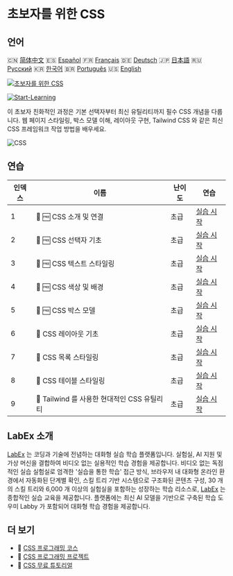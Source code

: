 # 초보자를 위한 CSS

## 언어

🇨🇳 [简体中文](README_zh.md) 🇪🇸 [Español](README_es.md) 🇫🇷 [Français](README_fr.md) 🇩🇪 [Deutsch](README_de.md) 🇯🇵 [日本語](README_ja.md) 🇷🇺 [Русский](README_ru.md) 🇰🇷 [한국어](README_ko.md) 🇧🇷 [Português](README_pt.md) 🇺🇸 [English](README.md) 

[![초보자를 위한 CSS](https://cover-creator.labex.io/css-for-beginners.png?lang=ko)](https://labex.io/ko/courses/css-for-beginners)

[![Start-Learning](https://img.shields.io/badge/Start-Learning-whitesmoke?style=for-the-badge)](https://labex.io/ko/courses/css-for-beginners)

이 초보자 친화적인 과정은 기본 선택자부터 최신 유틸리티까지 필수 CSS 개념을 다룹니다. 웹 페이지 스타일링, 박스 모델 이해, 레이아웃 구현, Tailwind CSS 와 같은 최신 CSS 프레임워크 작업 방법을 배우세요.

![CSS](https://img.shields.io/badge/CSS-whitesmoke?style=for-the-badge&logo=css)


## 연습

|   인덱스 | 이름                                         | 난이도   | 연습                                                                                                                                    |
|----------|----------------------------------------------|----------|-----------------------------------------------------------------------------------------------------------------------------------------|
|        1 | 🧩 🆓 CSS 소개 및 연결                       | 초급     | <a target='_blank' href='https://labex.io/ko/labs/css-css-introduction-and-linking-598030?course=css-for-beginners'>실습 시작</a>       |
|        2 | 🧩 🆓 CSS 선택자 기초                        | 초급     | <a target='_blank' href='https://labex.io/ko/labs/css-css-selectors-basics-598033?course=css-for-beginners'>실습 시작</a>               |
|        3 | 🧩 🆓 CSS 텍스트 스타일링                    | 초급     | <a target='_blank' href='https://labex.io/ko/labs/css-css-text-styling-598036?course=css-for-beginners'>실습 시작</a>                   |
|        4 | 🧩 🆓 CSS 색상 및 배경                       | 초급     | <a target='_blank' href='https://labex.io/ko/labs/css-css-colors-and-backgrounds-598029?course=css-for-beginners'>실습 시작</a>         |
|        5 | 🧩 🆓 CSS 박스 모델                          | 초급     | <a target='_blank' href='https://labex.io/ko/labs/css-css-box-model-598028?course=css-for-beginners'>실습 시작</a>                      |
|        6 | 🧩  CSS 레이아웃 기초                        | 초급     | <a target='_blank' href='https://labex.io/ko/labs/css-css-layout-basics-598031?course=css-for-beginners'>실습 시작</a>                  |
|        7 | 🧩  CSS 목록 스타일링                        | 초급     | <a target='_blank' href='https://labex.io/ko/labs/css-css-styling-lists-598034?course=css-for-beginners'>실습 시작</a>                  |
|        8 | 🧩  CSS 테이블 스타일링                      | 초급     | <a target='_blank' href='https://labex.io/ko/labs/css-css-styling-tables-598035?course=css-for-beginners'>실습 시작</a>                 |
|        9 | 🧩  Tailwind 를 사용한 현대적인 CSS 유틸리티 | 초급     | <a target='_blank' href='https://labex.io/ko/labs/css-css-modern-utilities-with-tailwind-598032?course=css-for-beginners'>실습 시작</a> |

## LabEx 소개

[LabEx](https://labex.io) 는 코딩과 기술에 전념하는 대화형 실습 학습 플랫폼입니다. 실험실, AI 지원 및 가상 머신을 결합하여 비디오 없는 실용적인 학습 경험을 제공합니다. 비디오 없는 독점적인 실습 실험실로 엄격한 '실습을 통한 학습' 접근 방식, 브라우저 내 대화형 온라인 환경에서 자동화된 단계별 확인, 스킬 트리 기반 시스템으로 구조화된 콘텐츠 구성, 30 개의 스킬 트리와 6,000 개 이상의 실험실을 포함하는 성장하는 학습 리소스로, [LabEx](https://labex.io) 는 종합적인 실습 교육을 제공합니다. 플랫폼에는 최신 AI 모델을 기반으로 구축된 학습 도우미 Labby 가 포함되어 대화형 학습 경험을 제공합니다.

## 더 보기

- 🔗 [CSS 프로그래밍 코스](https://github.com/labex-labs/awesome-programming-courses)
- 🔗 [CSS 프로그래밍 프로젝트](https://github.com/labex-labs/awesome-programming-projects)
- 🔗 [CSS 무료 튜토리얼](https://github.com/labex-labs/css-free-tutorials)

